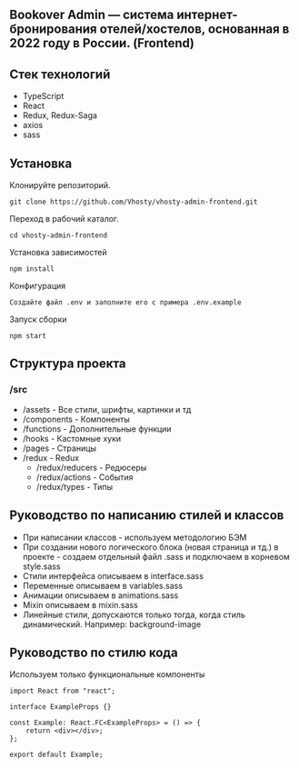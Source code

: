 ## Bookover Admin — система интернет-бронирования отелей/хостелов, основанная в 2022 году в России. (Frontend)

## Стек технологий

-	TypeScript
-   React
-   Redux, Redux-Saga
-   axios
-	sass

## Установка

Клонируйте репозиторий.

```
git clone https://github.com/Vhosty/vhosty-admin-frontend.git
```

Переход в рабочий каталог.

```
cd vhosty-admin-frontend
```

Установка зависимостей

```
npm install
```

Конфигурация

```
Создайте файл .env и заполните его с примера .env.example
```

Запуск сборки

```
npm start
```

## Структура проекта
### /src
-	/assets - Все стили, шрифты, картинки и тд
-	/components - Компоненты
-	/functions - Дополнительные функции
-	/hooks - Кастомные хуки
-	/pages - Страницы
-	/redux - Redux
	-	/redux/reducers - Редюсеры
	-	/redux/actions - События
	-	/redux/types - Типы

## Руководство по написанию стилей и классов
-	При написании классов - используем методологию БЭМ
-	При создании нового логического блока (новая страница и тд.) в проекте - создаем отдельный файл .sass и подключаем в корневом style.sass
-	Стили интерфейса описываем в interface.sass
-	Переменные описываем в variables.sass
-	Анимации описываем в animations.sass
-	Mixin описываем в mixin.sass
-	Линейные стили, допускаются только тогда, когда стиль динамический. Например: background-image

## Руководство по стилю кода

Используем только функциональные компоненты

```TSX
import React from "react";

interface ExampleProps {}

const Example: React.FC<ExampleProps> = () => {
    return <div></div>;
};

export default Example;
```
